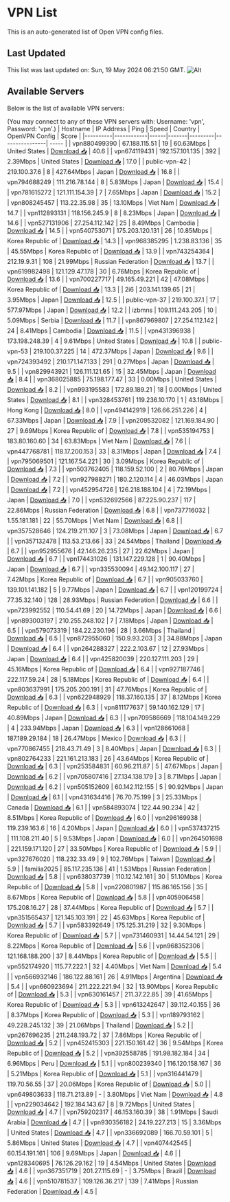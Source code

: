 # VPN List

This is an auto-generated list of Open VPN config files.

## Last Updated

This list was last updated on: Sun, 19 May 2024 06:21:50 GMT.
![Alt](https://repobeats.axiom.co/api/embed/186b98318ef1479477931607c1ad7d823f12451f.svg "Repobeats analytics image")

## Available Servers

Below is the list of available VPN servers:

(You may connect to any of these VPN servers with: Username: 'vpn', Password: 'vpn'.)
| Hostname | IP Address | Ping | Speed | Country | OpenVPN Config | Score |
|----------|------------|------|-------|---------|----------------| ----- |
| vpn880499390 | 67.188.115.51 | 19 | 60.63Mbps | United States | [Download 📥](./configs/server_0_US.ovpn) | 40.6 |
| vpn674119431 | 192.157.101.135 | 392 | 2.39Mbps | United States | [Download 📥](./configs/server_1_US.ovpn) | 17.0 |
| public-vpn-42 | 219.100.37.6 | 8 | 427.64Mbps | Japan | [Download 📥](./configs/server_2_JP.ovpn) | 16.8 |
| vpn794688249 | 111.216.78.144 | 8 | 5.83Mbps | Japan | [Download 📥](./configs/server_3_JP.ovpn) | 15.4 |
| vpn781615272 | 121.111.154.39 | 7 | 7.65Mbps | Japan | [Download 📥](./configs/server_4_JP.ovpn) | 15.2 |
| vpn808245457 | 113.22.35.98 | 35 | 13.10Mbps | Viet Nam | [Download 📥](./configs/server_5_VN.ovpn) | 14.7 |
| vpn112893131 | 118.156.245.9 | 8 | 8.23Mbps | Japan | [Download 📥](./configs/server_6_JP.ovpn) | 14.6 |
| vpn527131906 | 27.254.112.142 | 25 | 8.49Mbps | Cambodia | [Download 📥](./configs/server_7_KH.ovpn) | 14.5 |
| vpn540753071 | 175.203.120.131 | 26 | 10.85Mbps | Korea Republic of | [Download 📥](./configs/server_8_KR.ovpn) | 14.3 |
| vpn968385295 | 1.238.83.136 | 35 | 45.55Mbps | Korea Republic of | [Download 📥](./configs/server_9_KR.ovpn) | 13.9 |
| vpn743254364 | 212.19.9.31 | 108 | 21.99Mbps | Russian Federation | [Download 📥](./configs/server_10_RU.ovpn) | 13.7 |
| vpn619982498 | 121.129.47.178 | 30 | 6.76Mbps | Korea Republic of | [Download 📥](./configs/server_11_KR.ovpn) | 13.6 |
| vpn700227717 | 49.165.49.221 | 42 | 47.08Mbps | Korea Republic of | [Download 📥](./configs/server_12_KR.ovpn) | 13.3 |
| 2i6 | 203.141.139.65 | 21 | 3.95Mbps | Japan | [Download 📥](./configs/server_13_JP.ovpn) | 12.5 |
| public-vpn-37 | 219.100.37.1 | 17 | 577.97Mbps | Japan | [Download 📥](./configs/server_14_JP.ovpn) | 12.2 |
| izbmns | 109.111.243.205 | 10 | 5.09Mbps | Serbia | [Download 📥](./configs/server_15_RS.ovpn) | 11.7 |
| vpn867969807 | 27.254.112.142 | 24 | 8.41Mbps | Cambodia | [Download 📥](./configs/server_16_KH.ovpn) | 11.5 |
| vpn431396938 | 173.198.248.39 | 4 | 9.61Mbps | United States | [Download 📥](./configs/server_17_US.ovpn) | 10.8 |
| public-vpn-53 | 219.100.37.225 | 14 | 472.37Mbps | Japan | [Download 📥](./configs/server_18_JP.ovpn) | 9.6 |
| vpn724393492 | 210.171.147.133 | 291 | 0.27Mbps | Japan | [Download 📥](./configs/server_19_JP.ovpn) | 9.5 |
| vpn829943921 | 126.111.121.65 | 15 | 32.45Mbps | Japan | [Download 📥](./configs/server_20_JP.ovpn) | 8.4 |
| vpn368025885 | 75.198.177.47 | 33 | 0.00Mbps | United States | [Download 📥](./configs/server_21_US.ovpn) | 8.2 |
| vpn993195583 | 172.89.189.21 | 18 | 0.00Mbps | United States | [Download 📥](./configs/server_22_US.ovpn) | 8.1 |
| vpn328453761 | 119.236.10.170 | 1 | 43.18Mbps | Hong Kong | [Download 📥](./configs/server_23_HK.ovpn) | 8.0 |
| vpn494142919 | 126.66.251.226 | 4 | 67.33Mbps | Japan | [Download 📥](./configs/server_24_JP.ovpn) | 7.9 |
| vpn209532082 | 121.169.184.90 | 27 | 9.69Mbps | Korea Republic of | [Download 📥](./configs/server_25_KR.ovpn) | 7.8 |
| vpn535194753 | 183.80.160.60 | 34 | 63.83Mbps | Viet Nam | [Download 📥](./configs/server_26_VN.ovpn) | 7.6 |
| vpn447768781 | 118.17.200.153 | 33 | 8.31Mbps | Japan | [Download 📥](./configs/server_27_JP.ovpn) | 7.4 |
| vpn795069501 | 121.167.54.221 | 30 | 3.09Mbps | Korea Republic of | [Download 📥](./configs/server_28_KR.ovpn) | 7.3 |
| vpn503762405 | 118.159.52.100 | 2 | 80.76Mbps | Japan | [Download 📥](./configs/server_29_JP.ovpn) | 7.2 |
| vpn927988271 | 180.2.120.114 | 4 | 46.03Mbps | Japan | [Download 📥](./configs/server_30_JP.ovpn) | 7.2 |
| vpn452954726 | 126.218.188.104 | 4 | 72.19Mbps | Japan | [Download 📥](./configs/server_31_JP.ovpn) | 7.0 |
| vpn532692566 | 87.225.90.237 | 117 | 22.86Mbps | Russian Federation | [Download 📥](./configs/server_32_RU.ovpn) | 6.8 |
| vpn737716032 | 1.55.181.181 | 22 | 55.70Mbps | Viet Nam | [Download 📥](./configs/server_33_VN.ovpn) | 6.8 |
| vpn357528646 | 124.219.211.107 | 3 | 73.08Mbps | Japan | [Download 📥](./configs/server_34_JP.ovpn) | 6.7 |
| vpn357132478 | 113.53.213.66 | 33 | 24.54Mbps | Thailand | [Download 📥](./configs/server_35_TH.ovpn) | 6.7 |
| vpn952955676 | 42.146.26.235 | 27 | 22.62Mbps | Japan | [Download 📥](./configs/server_36_JP.ovpn) | 6.7 |
| vpn174431026 | 131.147.229.128 | 1 | 90.40Mbps | Japan | [Download 📥](./configs/server_37_JP.ovpn) | 6.7 |
| vpn335530094 | 49.142.100.117 | 27 | 7.42Mbps | Korea Republic of | [Download 📥](./configs/server_38_KR.ovpn) | 6.7 |
| vpn905033760 | 139.101.141.182 | 5 | 9.77Mbps | Japan | [Download 📥](./configs/server_39_JP.ovpn) | 6.7 |
| vpn120199724 | 77.35.32.140 | 128 | 28.93Mbps | Russian Federation | [Download 📥](./configs/server_40_RU.ovpn) | 6.6 |
| vpn723992552 | 110.54.41.69 | 20 | 14.72Mbps | Japan | [Download 📥](./configs/server_41_JP.ovpn) | 6.6 |
| vpn893003197 | 210.255.248.102 | 7 | 7.18Mbps | Japan | [Download 📥](./configs/server_42_JP.ovpn) | 6.5 |
| vpn579073319 | 184.22.230.196 | 28 | 3.66Mbps | Thailand | [Download 📥](./configs/server_43_TH.ovpn) | 6.5 |
| vpn872955060 | 150.9.93.203 | 3 | 34.88Mbps | Japan | [Download 📥](./configs/server_44_JP.ovpn) | 6.4 |
| vpn264288327 | 222.2.103.67 | 12 | 27.93Mbps | Japan | [Download 📥](./configs/server_45_JP.ovpn) | 6.4 |
| vpn425820039 | 220.127.111.203 | 29 | 45.16Mbps | Korea Republic of | [Download 📥](./configs/server_46_KR.ovpn) | 6.4 |
| vpn927187746 | 222.117.59.24 | 28 | 5.18Mbps | Korea Republic of | [Download 📥](./configs/server_47_KR.ovpn) | 6.4 |
| vpn803637991 | 175.205.200.191 | 31 | 47.76Mbps | Korea Republic of | [Download 📥](./configs/server_48_KR.ovpn) | 6.3 |
| vpn622948929 | 118.37.160.135 | 37 | 8.12Mbps | Korea Republic of | [Download 📥](./configs/server_49_KR.ovpn) | 6.3 |
| vpn811177637 | 59.140.162.129 | 17 | 40.89Mbps | Japan | [Download 📥](./configs/server_50_JP.ovpn) | 6.3 |
| vpn709586669 | 118.104.149.229 | 4 | 233.94Mbps | Japan | [Download 📥](./configs/server_51_JP.ovpn) | 6.3 |
| vpn128661068 | 187.189.29.184 | 18 | 26.47Mbps | Mexico | [Download 📥](./configs/server_52_MX.ovpn) | 6.3 |
| vpn770867455 | 218.43.71.49 | 3 | 8.40Mbps | Japan | [Download 📥](./configs/server_53_JP.ovpn) | 6.3 |
| vpn802764233 | 221.161.213.183 | 26 | 43.64Mbps | Korea Republic of | [Download 📥](./configs/server_54_KR.ovpn) | 6.3 |
| vpn253584831 | 60.96.211.87 | 5 | 47.67Mbps | Japan | [Download 📥](./configs/server_55_JP.ovpn) | 6.2 |
| vpn705807416 | 27.134.138.179 | 3 | 8.71Mbps | Japan | [Download 📥](./configs/server_56_JP.ovpn) | 6.2 |
| vpn505152609 | 60.142.112.155 | 5 | 90.92Mbps | Japan | [Download 📥](./configs/server_57_JP.ovpn) | 6.1 |
| vpn431634416 | 76.70.75.199 | 3 | 25.33Mbps | Canada | [Download 📥](./configs/server_58_CA.ovpn) | 6.1 |
| vpn584893074 | 122.44.90.234 | 42 | 8.51Mbps | Korea Republic of | [Download 📥](./configs/server_59_KR.ovpn) | 6.0 |
| vpn296169938 | 119.239.163.6 | 16 | 4.20Mbps | Japan | [Download 📥](./configs/server_60_JP.ovpn) | 6.0 |
| vpn537437215 | 111.108.211.40 | 5 | 9.53Mbps | Japan | [Download 📥](./configs/server_61_JP.ovpn) | 6.0 |
| vpn264501698 | 221.159.171.120 | 27 | 33.50Mbps | Korea Republic of | [Download 📥](./configs/server_62_KR.ovpn) | 5.9 |
| vpn327676020 | 118.232.33.49 | 9 | 102.76Mbps | Taiwan | [Download 📥](./configs/server_63_TW.ovpn) | 5.9 |
| familia2025 | 85.117.235.136 | 41 | 1.53Mbps | Russian Federation | [Download 📥](./configs/server_64_RU.ovpn) | 5.8 |
| vpn638037739 | 110.12.142.161 | 30 | 51.10Mbps | Korea Republic of | [Download 📥](./configs/server_65_KR.ovpn) | 5.8 |
| vpn220801987 | 115.86.165.156 | 35 | 8.67Mbps | Korea Republic of | [Download 📥](./configs/server_66_KR.ovpn) | 5.8 |
| vpn405906458 | 175.208.16.27 | 28 | 37.44Mbps | Korea Republic of | [Download 📥](./configs/server_67_KR.ovpn) | 5.7 |
| vpn351565437 | 121.145.103.191 | 22 | 45.63Mbps | Korea Republic of | [Download 📥](./configs/server_68_KR.ovpn) | 5.7 |
| vpn583392649 | 175.125.31.219 | 32 | 9.30Mbps | Korea Republic of | [Download 📥](./configs/server_69_KR.ovpn) | 5.7 |
| vpn731460931 | 14.44.54.121 | 29 | 8.22Mbps | Korea Republic of | [Download 📥](./configs/server_70_KR.ovpn) | 5.6 |
| vpn968352306 | 121.168.188.200 | 37 | 8.44Mbps | Korea Republic of | [Download 📥](./configs/server_71_KR.ovpn) | 5.5 |
| vpn552174920 | 115.77.222.1 | 32 | 4.40Mbps | Viet Nam | [Download 📥](./configs/server_72_VN.ovpn) | 5.4 |
| vpn566932146 | 186.122.88.161 | 26 | 4.91Mbps | Argentina | [Download 📥](./configs/server_73_AR.ovpn) | 5.4 |
| vpn660923694 | 211.222.221.94 | 32 | 13.90Mbps | Korea Republic of | [Download 📥](./configs/server_74_KR.ovpn) | 5.3 |
| vpn630161457 | 211.37.22.85 | 39 | 41.65Mbps | Korea Republic of | [Download 📥](./configs/server_75_KR.ovpn) | 5.3 |
| vpn613242647 | 39.112.40.155 | 36 | 8.37Mbps | Korea Republic of | [Download 📥](./configs/server_76_KR.ovpn) | 5.3 |
| vpn189793162 | 49.228.245.132 | 39 | 21.06Mbps | Thailand | [Download 📥](./configs/server_77_TH.ovpn) | 5.2 |
| vpn267696235 | 211.248.193.72 | 37 | 7.86Mbps | Korea Republic of | [Download 📥](./configs/server_78_KR.ovpn) | 5.2 |
| vpn452415303 | 221.150.161.42 | 36 | 9.54Mbps | Korea Republic of | [Download 📥](./configs/server_79_KR.ovpn) | 5.2 |
| vpn392558785 | 191.98.182.184 | 34 | 6.96Mbps | Peru | [Download 📥](./configs/server_80_PE.ovpn) | 5.1 |
| vpn800239340 | 116.120.158.167 | 36 | 5.21Mbps | Korea Republic of | [Download 📥](./configs/server_81_KR.ovpn) | 5.1 |
| vpn316441479 | 119.70.56.55 | 37 | 20.06Mbps | Korea Republic of | [Download 📥](./configs/server_82_KR.ovpn) | 5.0 |
| vpn649803633 | 118.71.213.89 | - | 3.80Mbps | Viet Nam | [Download 📥](./configs/server_83_VN.ovpn) | 4.8 |
| vpn229034642 | 192.184.143.67 | 8 | 9.72Mbps | United States | [Download 📥](./configs/server_84_US.ovpn) | 4.7 |
| vpn759202317 | 46.153.160.39 | 38 | 1.91Mbps | Saudi Arabia | [Download 📥](./configs/server_85_SA.ovpn) | 4.7 |
| vpn930356182 | 24.19.227.213 | 15 | 3.36Mbps | United States | [Download 📥](./configs/server_86_US.ovpn) | 4.7 |
| vpn336692089 | 166.70.59.101 | 5 | 5.86Mbps | United States | [Download 📥](./configs/server_87_US.ovpn) | 4.7 |
| vpn407442545 | 60.154.191.161 | 106 | 9.69Mbps | Japan | [Download 📥](./configs/server_88_JP.ovpn) | 4.6 |
| vpn128340695 | 76.126.29.162 | 19 | 4.54Mbps | United States | [Download 📥](./configs/server_89_US.ovpn) | 4.6 |
| vpn367351719 | 201.27.115.69 | - | 3.75Mbps | Brazil | [Download 📥](./configs/server_90_BR.ovpn) | 4.6 |
| vpn510781537 | 109.126.36.217 | 139 | 7.41Mbps | Russian Federation | [Download 📥](./configs/server_91_RU.ovpn) | 4.5 |

